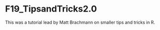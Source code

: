 # F19_TipsandTricks2.0
This was a tutorial lead by Matt Brachmann on smaller tips and tricks in R. 
